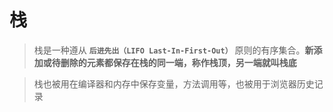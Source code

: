 # 栈

> 栈是一种遵从 **`后进先出（LIFO Last-In-First-Out）`** 原则的有序集合。**新添加或待删除的元素都保存在栈的同一端，称作栈顶，另一端就叫栈底**

> 栈也被用在编译器和内存中保存变量，方法调用等，也被用于浏览器历史记录